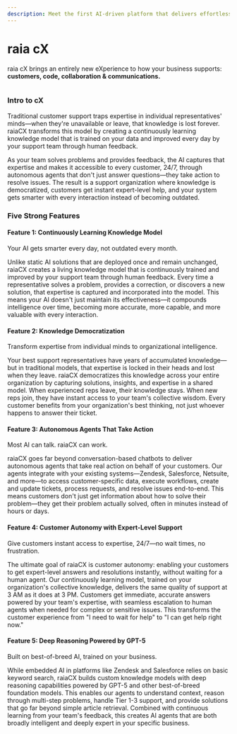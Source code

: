 ```yaml
---
description: Meet the first AI-driven platform that delivers effortless, automated support.
---
```


# raia cX

raia cX brings an entirely new eXperience to how your business supports: **customers, code, collaboration & communications.**

<figure><img src="../../.gitbook/assets/Screenshot 2025-10-27 at 5.17.37 PM.png" alt=""><figcaption></figcaption></figure>

### Intro to cX

Traditional customer support traps expertise in individual representatives' minds—when they're unavailable or leave, that knowledge is lost forever. raiaCX transforms this model by creating a continuously learning knowledge model that is trained on your data and improved every day by your support team through human feedback.&#x20;

As your team solves problems and provides feedback, the AI captures that expertise and makes it accessible to every customer, 24/7, through autonomous agents that don't just answer questions—they take action to resolve issues. The result is a support organization where knowledge is democratized, customers get instant expert-level help, and your system gets smarter with every interaction instead of becoming outdated.

### Five Strong Features

#### **Feature 1:** Continuously Learning Knowledge Model

Your AI gets smarter every day, not outdated every month.

Unlike static AI solutions that are deployed once and remain unchanged, raiaCX creates a living knowledge model that is continuously trained and improved by your support team through human feedback. Every time a representative solves a problem, provides a correction, or discovers a new solution, that expertise is captured and incorporated into the model. This means your AI doesn't just maintain its effectiveness—it compounds intelligence over time, becoming more accurate, more capable, and more valuable with every interaction.

#### **Feature 2: Knowledge Democratization**

Transform expertise from individual minds to organizational intelligence.

Your best support representatives have years of accumulated knowledge—but in traditional models, that expertise is locked in their heads and lost when they leave. raiaCX democratizes this knowledge across your entire organization by capturing solutions, insights, and expertise in a shared model. When experienced reps leave, their knowledge stays. When new reps join, they have instant access to your team's collective wisdom. Every customer benefits from your organization's best thinking, not just whoever happens to answer their ticket.

#### **Feature 3:** Autonomous Agents That Take Action

Most AI can talk. raiaCX can work.

raiaCX goes far beyond conversation-based chatbots to deliver autonomous agents that take real action on behalf of your customers. Our agents integrate with your existing systems—Zendesk, Salesforce, Netsuite, and more—to access customer-specific data, execute workflows, create and update tickets, process requests, and resolve issues end-to-end. This means customers don't just get information about how to solve their problem—they get their problem actually solved, often in minutes instead of hours or days.

#### **Feature 4:** Customer Autonomy with Expert-Level Support

Give customers instant access to expertise, 24/7—no wait times, no frustration.

The ultimate goal of raiaCX is customer autonomy: enabling your customers to get expert-level answers and resolutions instantly, without waiting for a human agent. Our continuously learning model, trained on your organization's collective knowledge, delivers the same quality of support at 3 AM as it does at 3 PM. Customers get immediate, accurate answers powered by your team's expertise, with seamless escalation to human agents when needed for complex or sensitive issues. This transforms the customer experience from "I need to wait for help" to "I can get help right now."

#### **Feature 5**: Deep Reasoning Powered by GPT-5

Built on best-of-breed AI, trained on your business.

While embedded AI in platforms like Zendesk and Salesforce relies on basic keyword search, raiaCX builds custom knowledge models with deep reasoning capabilities powered by GPT-5 and other best-of-breed foundation models. This enables our agents to understand context, reason through multi-step problems, handle Tier 1-3 support, and provide solutions that go far beyond simple article retrieval. Combined with continuous learning from your team's feedback, this creates AI agents that are both broadly intelligent and deeply expert in your specific business.
